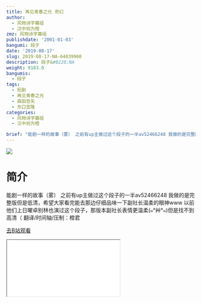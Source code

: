 ```yaml
---
title: 再见青春之光 奇幻
author:
  - 风物诗字幕组
  - 汉中则为橙
zmz: 风物诗字幕组
publishdate: '2001-01-03'
bangumi: 段子
date: '2019-08-17'
slug: 2019-08-17-NA-64039960
description: 段子&#8226;NA
weight: 9183.0
bangumis:
  - 段子
tags:
  - 短剧
  - 再见青春之光
  - 森田哲矢
  - 东口宜隆
categories:
  - 风物诗字幕组
  - 汉中则为橙

brief: "能剧一样的故事（雾） 之前有up主做过这个段子的一半av52466248 我做的是完整版但是低清，希望大家看完能去那边仔细品味一下副社长温柔的眼神www 以前他们上日曜卓别林也演过这个段子，那版本副社长表情更温柔(๑°艸°๑)但是找不到高清（ 翻译/时间轴/压制：橙君"
---
```

![](https://raw.githubusercontent.com/tcgriffith/owaraisite/master/static/tmpimg/692ec0538518a55e632b6baaa234fd91f8e7574f.jpg.480.jpg)
# 简介  
能剧一样的故事（雾）
之前有up主做过这个段子的一半av52466248
我做的是完整版但是低清，希望大家看完能去那边仔细品味一下副社长温柔的眼神www
以前他们上日曜卓别林也演过这个段子，那版本副社长表情更温柔(๑°艸°๑)但是找不到高清（
翻译/时间轴/压制：橙君  

[去B站观看](https://www.bilibili.com/video/av64039960/)
<div class ="resp-container"><iframe class="testiframe" src="//player.bilibili.com/player.html?aid=64039960"", scrolling="no", allowfullscreen="true" > </iframe></div> 
